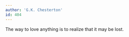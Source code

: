 ```yaml
---
author: 'G.K. Chesterton'
id: 404
---
```


The way to love anything is to realize that it may be lost.
